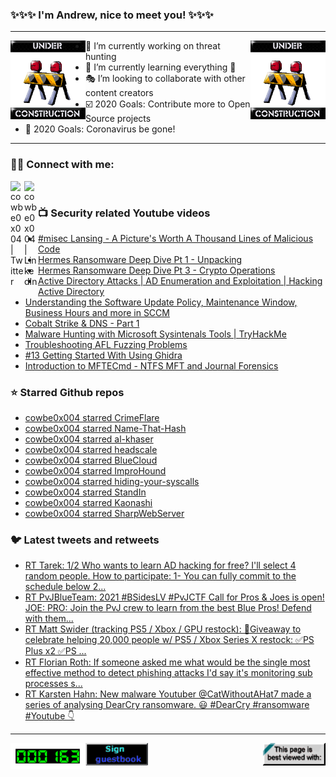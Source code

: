 ### ✨✨✨ I'm Andrew, nice to meet you! ✨✨✨

---
<img align="left" width="120px" src="https://raw.githubusercontent.com/cowbe0x004/cowbe0x004/master/images/image004.gif" />
<img align="right" width="120px" src="https://raw.githubusercontent.com/cowbe0x004/cowbe0x004/master/images/image004.gif" />

- 📖 I’m currently working on threat hunting
- 📘 I’m currently learning everything 🤣
- 🎭 I’m looking to collaborate with other content creators
- ☑️ 2020 Goals: Contribute more to Open Source projects
- 🦠 2020 Goals: Coronavirus be gone!

---

### 🤝🏽 Connect with me:
[<img align="left" alt="cowbe0x004 | Twitter" width="22px" src="https://cdn.jsdelivr.net/npm/simple-icons@v3/icons/twitter.svg" />][twitter]
[<img align="left" alt="cowbe0x004 | LinkedIn" width="22px" src="https://cdn.jsdelivr.net/npm/simple-icons@v3/icons/linkedin.svg" />][linkedin]

<!--
[<img align="left" alt="cowbe0x004.com" width="22px" src="https://raw.githubusercontent.com/iconic/open-iconic/master/svg/globe.svg" />][website]
[<img align="left" alt="cowbe0x004 | YouTube" width="22px" src="https://cdn.jsdelivr.net/npm/simple-icons@v3/icons/youtube.svg" />][youtube]
[<img align="left" alt="cowbe0x004 | Instagram" width="22px" src="https://cdn.jsdelivr.net/npm/simple-icons@v3/icons/instagram.svg" />][instagram]
-->

<br />

### 📺 Security related Youtube videos
<!-- YOUTUBE:START -->
- [#misec Lansing - A Picture's Worth A Thousand Lines of Malicious Code](https://www.youtube.com/watch?v=g6u3FapCWI4)
- [Hermes Ransomware Deep Dive Pt 1 - Unpacking](https://www.youtube.com/watch?v=kkQAJFyoCVU)
- [Hermes Ransomware Deep Dive Pt 3 - Crypto Operations](https://www.youtube.com/watch?v=96CHdaWRmps)
- [Active Directory Attacks | AD Enumeration and Exploitation | Hacking Active Directory](https://www.youtube.com/watch?v=9K5dQVZyaLw)
- [Understanding the Software Update Policy, Maintenance Window, Business Hours and more in SCCM](https://www.youtube.com/watch?v=RSj6sDoSTN4)
- [Cobalt Strike & DNS - Part 1](https://www.youtube.com/watch?v=wfX_bppAbbU)
- [Malware Hunting with Microsoft Sysintenals Tools | TryHackMe](https://www.youtube.com/watch?v=owAOHsLyD3Y)
- [Troubleshooting AFL Fuzzing Problems](https://www.youtube.com/watch?v=W2kZnmchJhI)
- [#13 Getting Started With Using Ghidra](https://www.youtube.com/watch?v=uS3Gd83eWJ4)
- [Introduction to MFTECmd - NTFS MFT and Journal Forensics](https://www.youtube.com/watch?v=_qElVZJqlGY)
<!-- YOUTUBE:END -->

### ⭐ Starred Github repos
<!-- GITHUB_STAR:START -->
- [cowbe0x004 starred CrimeFlare](https://github.com/zidansec/CrimeFlare)
- [cowbe0x004 starred Name-That-Hash](https://github.com/HashPals/Name-That-Hash)
- [cowbe0x004 starred al-khaser](https://github.com/LordNoteworthy/al-khaser)
- [cowbe0x004 starred headscale](https://github.com/juanfont/headscale)
- [cowbe0x004 starred BlueCloud](https://github.com/iknowjason/BlueCloud)
- [cowbe0x004 starred ImproHound](https://github.com/improsec/ImproHound)
- [cowbe0x004 starred hiding-your-syscalls](https://github.com/passthehashbrowns/hiding-your-syscalls)
- [cowbe0x004 starred StandIn](https://github.com/FuzzySecurity/StandIn)
- [cowbe0x004 starred Kaonashi](https://github.com/kaonashi-passwords/Kaonashi)
- [cowbe0x004 starred SharpWebServer](https://github.com/mgeeky/SharpWebServer)
<!-- GITHUB_STAR:END -->

### 🐦 Latest tweets and retweets
<!-- TWEETS:START -->
- [RT Tarek: 1/2 Who wants to learn AD hacking for free? I'll select 4 random people. How to participate: 1- You can fully commit to the schedule below 2...](https://twitter.com/CyberHummus/status/1399612872267870213)
- [RT PvJBlueTeam: 2021 #BSidesLV #PvJCTF Call for Pros & Joes is open!  JOE:  PRO:  Join the PvJ crew to learn from the best Blue Pros! Defend with them...](https://twitter.com/PvJBlueTeam/status/1396285664459726851)
- [RT Matt Swider (tracking PS5 / Xbox / GPU restock): 🎁Giveaway to celebrate helping 20,000 people w/ PS5 / Xbox Series X restock: ✅PS Plus x2 ✅PS ...](https://twitter.com/mattswider/status/1393049032948387840)
- [RT Florian Roth: If someone asked me what would be the single most effective method to detect phishing attacks I'd say it's monitoring sub processes s...](https://twitter.com/cyb3rops/status/1389580487669297164)
- [RT Karsten Hahn: New malware Youtuber @CatWithoutAHat7 made a series of analysing DearCry ransomware. 😃 #DearCry #ransomware #Youtube 👇](https://twitter.com/struppigel/status/1371515185609969667)
<!-- TWEETS:END -->

---

[<img align="left" width="120px" src="https://raw.githubusercontent.com/cowbe0x004/cowbe0x004/master/images/visitors.gif" />][visitor]
[<img align="left" alt="Sign My Guestbook" width="100px" src="https://raw.githubusercontent.com/cowbe0x004/cowbe0x004/master/images/sign_guest_book.gif" />][guestbook]
[<img align="right" width="100px" src="https://raw.githubusercontent.com/cowbe0x004/cowbe0x004/master/images/netscape.gif" />][netscape]


[website]: https://cowbe0x004.com
[twitter]: https://twitter.com/cowbe0x004
[youtube]: https://youtube.com/
[instagram]: https://instagram.com/
[linkedin]: https://www.linkedin.com/in/anhuang/
[guestbook]: https://github.com/cowbe0x004/cowbe0x004/issues
[netscape]: https://github.com/cowbe0x004/cowbe0x004
[visitor]: https://github.com/cowbe0x004/cowbe0x004
